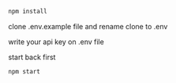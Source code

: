 
```cmd 
npm install
```

clone .env.example file and rename clone to .env 

write your api key on .env file

start back first

```cmd 
npm start
```